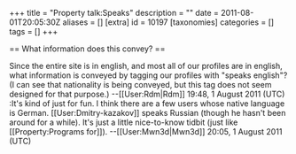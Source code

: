 +++
title = "Property talk:Speaks"
description = ""
date = 2011-08-01T20:05:30Z
aliases = []
[extra]
id = 10197
[taxonomies]
categories = []
tags = []
+++

== What information does this convey? ==

Since the entire site is in english, and most all of our profiles are in english, what information is conveyed by tagging our profiles with "speaks english"?  (I can see that nationality is being conveyed, but this tag does not seem designed for that purpose.) --[[User:Rdm|Rdm]] 19:48, 1 August 2011 (UTC)
:It's kind of just for fun. I think there are a few users whose native language is German. [[User:Dmitry-kazakov]] speaks Russian (though he hasn't been around for a while). It's just a little nice-to-know tidbit (just like [[Property:Programs for]]). --[[User:Mwn3d|Mwn3d]] 20:05, 1 August 2011 (UTC)
